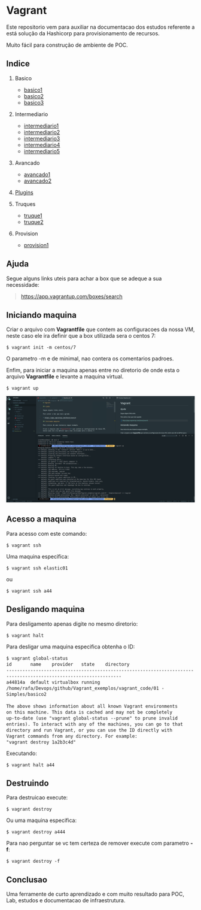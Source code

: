# Vagrant

Este repositorio vem para auxiliar na documentacao dos estudos referente a está solução da Hashicorp para provisionamento de recursos.

Muito fácil para construção de ambiente de POC.

## Indice

1. Basico
    * [basico1](./vagrant_code/01-Basico/basico1/)
    * [basico2](./vagrant_code/01-Basico/basico2/)
    * [basico3](./vagrant_code/01-Basico/basico3/)

2. Intermediario
    * [intermediario1](./vagrant_code/02-Intermediario/inter1/)
    * [intermediario2](./vagrant_code/02-Intermediario/inter2/)
    * [intermediario3](./vagrant_code/02-Intermediario/inter3/)
    * [intermediario4](./vagrant_code/02-Intermediario/inter4/)
    * [intermediario5](./vagrant_code/02-Intermediario/inter5/)

3. Avancado
    * [avancado1](./vagrant_code/03-Avancado/avanc1/)
    * [avancado2](./vagrant_code/03-Avancado/avanc2/)
    
4. [Plugins](./vagrant_code/97-plugins/plug1)

5. Truques
    * [truque1](./vagrant_code/98-truques/truque01/)
    * [truque2](./vagrant_code/98-truques/truque02/)

6. Provision
    * [provision1](./vagrant_code/99-provision/prov01/)

## Ajuda

Segue alguns links uteis para achar a box que se adeque a sua necessidade:

> https://app.vagrantup.com/boxes/search

## Iniciando maquina

Criar o arquivo com **Vagrantfile** que contem as configuracoes da nossa VM, neste caso ele ira definir que a box utilizada sera o centos 7:

```
$ vagrant init -m centos/7
```

O parametro -m e de minimal, nao contera os comentarios padroes.


Enfim, para iniciar a maquina apenas entre no diretorio de onde esta o arquivo **Vagrantfile** e levante a maquina virtual.

```
$ vagrant up
```

![](.images/img1.png)

## Acesso a maquina

Para acesso com este comando: 

```
$ vagrant ssh
```

Uma maquina especifica:

``` 
$ vagrant ssh elastic01
```

ou 

```
$ vagrant ssh a44
```

## Desligando maquina

Para desligamento apenas digite no mesmo diretorio:

```
$ vagrant halt
```

Para desligar uma maquina especifica obtenha o ID:

```
$ vagrant global-status
id       name    provider   state    directory                                                                   
-----------------------------------------------------------------------------------------------------------------
a44814a  default virtualbox running /home/rafa/Devops/github/Vagrant_exemplos/vagrant_code/01 - Simples/basico2 
 
The above shows information about all known Vagrant environments
on this machine. This data is cached and may not be completely
up-to-date (use "vagrant global-status --prune" to prune invalid
entries). To interact with any of the machines, you can go to that
directory and run Vagrant, or you can use the ID directly with
Vagrant commands from any directory. For example:
"vagrant destroy 1a2b3c4d"
```

Executando:

```
$ vagrant halt a44
```

## Destruindo

Para destruicao execute:

```
$ vagrant destroy 
```

Ou uma maquina especifica:

```
$ vagrant destroy a444
```

Para nao perguntar se vc tem certeza de remover execute com parametro **-f**:

```
$ vagrant destroy -f 
```

## Conclusao

Uma ferramente de curto aprendizado e com muito resultado para POC, Lab, estudos e documentacao de infraestrutura.
